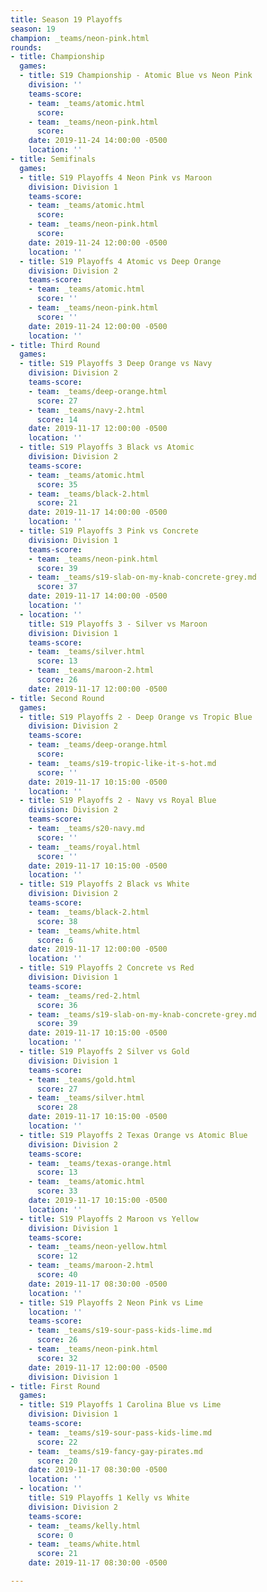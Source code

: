 ```yaml
---
title: Season 19 Playoffs
season: 19
champion: _teams/neon-pink.html
rounds:
- title: Championship
  games:
  - title: S19 Championship - Atomic Blue vs Neon Pink
    division: ''
    teams-score:
    - team: _teams/atomic.html
      score: 
    - team: _teams/neon-pink.html
      score: 
    date: 2019-11-24 14:00:00 -0500
    location: ''
- title: Semifinals
  games:
  - title: S19 Playoffs 4 Neon Pink vs Maroon
    division: Division 1
    teams-score:
    - team: _teams/atomic.html
      score: 
    - team: _teams/neon-pink.html
      score: 
    date: 2019-11-24 12:00:00 -0500
    location: ''
  - title: S19 Playoffs 4 Atomic vs Deep Orange
    division: Division 2
    teams-score:
    - team: _teams/atomic.html
      score: ''
    - team: _teams/neon-pink.html
      score: ''
    date: 2019-11-24 12:00:00 -0500
    location: ''
- title: Third Round
  games:
  - title: S19 Playoffs 3 Deep Orange vs Navy
    division: Division 2
    teams-score:
    - team: _teams/deep-orange.html
      score: 27
    - team: _teams/navy-2.html
      score: 14
    date: 2019-11-17 12:00:00 -0500
    location: ''
  - title: S19 Playoffs 3 Black vs Atomic
    division: Division 2
    teams-score:
    - team: _teams/atomic.html
      score: 35
    - team: _teams/black-2.html
      score: 21
    date: 2019-11-17 14:00:00 -0500
    location: ''
  - title: S19 Playoffs 3 Pink vs Concrete
    division: Division 1
    teams-score:
    - team: _teams/neon-pink.html
      score: 39
    - team: _teams/s19-slab-on-my-knab-concrete-grey.md
      score: 37
    date: 2019-11-17 14:00:00 -0500
    location: ''
  - location: ''
    title: S19 Playoffs 3 - Silver vs Maroon
    division: Division 1
    teams-score:
    - team: _teams/silver.html
      score: 13
    - team: _teams/maroon-2.html
      score: 26
    date: 2019-11-17 12:00:00 -0500
- title: Second Round
  games:
  - title: S19 Playoffs 2 - Deep Orange vs Tropic Blue
    division: Division 2
    teams-score:
    - team: _teams/deep-orange.html
      score: 
    - team: _teams/s19-tropic-like-it-s-hot.md
      score: ''
    date: 2019-11-17 10:15:00 -0500
    location: ''
  - title: S19 Playoffs 2 - Navy vs Royal Blue
    division: Division 2
    teams-score:
    - team: _teams/s20-navy.md
      score: ''
    - team: _teams/royal.html
      score: ''
    date: 2019-11-17 10:15:00 -0500
    location: ''
  - title: S19 Playoffs 2 Black vs White
    division: Division 2
    teams-score:
    - team: _teams/black-2.html
      score: 38
    - team: _teams/white.html
      score: 6
    date: 2019-11-17 12:00:00 -0500
    location: ''
  - title: S19 Playoffs 2 Concrete vs Red
    division: Division 1
    teams-score:
    - team: _teams/red-2.html
      score: 36
    - team: _teams/s19-slab-on-my-knab-concrete-grey.md
      score: 39
    date: 2019-11-17 10:15:00 -0500
    location: ''
  - title: S19 Playoffs 2 Silver vs Gold
    division: Division 1
    teams-score:
    - team: _teams/gold.html
      score: 27
    - team: _teams/silver.html
      score: 28
    date: 2019-11-17 10:15:00 -0500
    location: ''
  - title: S19 Playoffs 2 Texas Orange vs Atomic Blue
    division: Division 2
    teams-score:
    - team: _teams/texas-orange.html
      score: 13
    - team: _teams/atomic.html
      score: 33
    date: 2019-11-17 10:15:00 -0500
    location: ''
  - title: S19 Playoffs 2 Maroon vs Yellow
    division: Division 1
    teams-score:
    - team: _teams/neon-yellow.html
      score: 12
    - team: _teams/maroon-2.html
      score: 40
    date: 2019-11-17 08:30:00 -0500
    location: ''
  - title: S19 Playoffs 2 Neon Pink vs Lime
    location: ''
    teams-score:
    - team: _teams/s19-sour-pass-kids-lime.md
      score: 26
    - team: _teams/neon-pink.html
      score: 32
    date: 2019-11-17 12:00:00 -0500
    division: Division 1
- title: First Round
  games:
  - title: S19 Playoffs 1 Carolina Blue vs Lime
    division: Division 1
    teams-score:
    - team: _teams/s19-sour-pass-kids-lime.md
      score: 22
    - team: _teams/s19-fancy-gay-pirates.md
      score: 20
    date: 2019-11-17 08:30:00 -0500
    location: ''
  - location: ''
    title: S19 Playoffs 1 Kelly vs White
    division: Division 2
    teams-score:
    - team: _teams/kelly.html
      score: 0
    - team: _teams/white.html
      score: 21
    date: 2019-11-17 08:30:00 -0500

---
```

